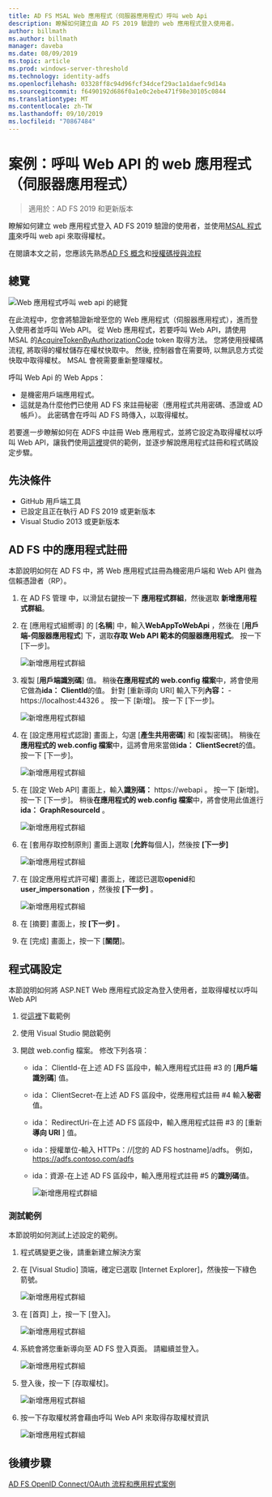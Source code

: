 ```yaml
---
title: AD FS MSAL Web 應用程式（伺服器應用程式）呼叫 web Api
description: 瞭解如何建立由 AD FS 2019 驗證的 web 應用程式登入使用者。
author: billmath
ms.author: billmath
manager: daveba
ms.date: 08/09/2019
ms.topic: article
ms.prod: windows-server-threshold
ms.technology: identity-adfs
ms.openlocfilehash: 03328ff8c94d96fcf34dcef29ac1a1daefc9d14a
ms.sourcegitcommit: f6490192d686f0a1e0c2ebe471f98e30105c0844
ms.translationtype: MT
ms.contentlocale: zh-TW
ms.lasthandoff: 09/10/2019
ms.locfileid: "70867484"
---
```

# <a name="scenario-web-app-server-app-calling-web-api"></a>案例：呼叫 Web API 的 web 應用程式（伺服器應用程式） 
>適用於：AD FS 2019 和更新版本 
 
瞭解如何建立 web 應用程式登入 AD FS 2019 驗證的使用者，並使用[MSAL 程式庫](https://github.com/AzureAD/microsoft-authentication-library-for-dotnet/wiki)來呼叫 web api 來取得權杖。  
 
在閱讀本文之前，您應該先熟悉[AD FS 概念](../ad-fs-openid-connect-oauth-concepts.md)和[授權碼授與流程](../../overview/ad-fs-openid-connect-oauth-flows-scenarios.md#authorization-code-grant-flow)
 
## <a name="overview"></a>總覽 
 
![Web 應用程式呼叫 web api 的總覽](media/adfs-msal-web-app-web-api/webapp1.png)

在此流程中，您會將驗證新增至您的 Web 應用程式（伺服器應用程式），進而登入使用者並呼叫 Web API。 從 Web 應用程式，若要呼叫 Web API，請使用 MSAL 的[AcquireTokenByAuthorizationCode](https://docs.microsoft.com/en-us/dotnet/api/microsoft.identity.client.acquiretokenbyauthorizationcodeparameterbuilder?view=azure-dotnet) token 取得方法。 您將使用授權碼流程, 將取得的權杖儲存在權杖快取中。 然後, 控制器會在需要時, 以無訊息方式從快取中取得權杖。 MSAL 會視需要重新整理權杖。 

呼叫 Web Api 的 Web Apps： 


- 是機密用戶端應用程式。 
- 這就是為什麼他們已使用 AD FS 來註冊秘密（應用程式共用密碼、憑證或 AD 帳戶）。 此密碼會在呼叫 AD FS 時傳入，以取得權杖。  

若要進一步瞭解如何在 ADFS 中註冊 Web 應用程式，並將它設定為取得權杖以呼叫 Web API，讓我們使用[這裡](https://github.com/microsoft/adfs-sample-msal-dotnet-webapp-to-webapi)提供的範例，並逐步解說應用程式註冊和程式碼設定步驟。  

 
## <a name="pre-requisites"></a>先決條件 

- GitHub 用戶端工具 
- 已設定且正在執行 AD FS 2019 或更新版本 
- Visual Studio 2013 或更新版本 
 
## <a name="app-registration-in-ad-fs"></a>AD FS 中的應用程式註冊 
本節說明如何在 AD FS 中，將 Web 應用程式註冊為機密用戶端和 Web API 做為信賴憑證者（RP）。 

  1. 在 AD FS 管理 中，以滑鼠右鍵按一下 **應用程式群組**，然後選取 **新增應用程式群組**。  
  2. 在 [應用程式組嚮導] 的 [**名稱**] 中，輸入**WebAppToWebApi** ，然後在 [**用戶端-伺服器應用程式**] 下，選取**存取 Web API 範本的伺服器應用程式**。 按一下 [下一步]。  
  
      ![新增應用程式群組](media/adfs-msal-web-app-web-api/webapp2.png)
  
  3. 複製 [**用戶端識別碼**] 值。 稍後**在應用程式的 web.config 檔案**中，將會使用它做為**ida： ClientId**的值。 針對 [重新導向 URI] 輸入下列**內容：**  -  https://localhost:44326 。 按一下 [新增]。 按一下 [下一步]。 
  
      ![新增應用程式群組](media/adfs-msal-web-app-web-api/webapp3.png)
  
  4. 在 [設定應用程式認證] 畫面上，勾選 [**產生共用密碼**] 和 [複製密碼]。 稍後在**應用程式的 web.config 檔案**中，這將會用來當做**ida： ClientSecret**的值。 按一下 [下一步]。  
  
      ![新增應用程式群組](media/adfs-msal-web-app-web-api/webapp4.png)
  
  5. 在 [設定 Web API] 畫面上，輸入**識別碼：** https://webapi 。 按一下 [新增]。 按一下 [下一步]。 稍後**在應用程式的 web.config 檔案**中，將會使用此值進行**ida： GraphResourceId** 。 
  
      ![新增應用程式群組](media/adfs-msal-web-app-web-api/webapp5.png)
  
  6. 在 [套用存取控制原則] 畫面上選取 [**允許**每個人]，然後按 **[下一步]** 
  
      ![新增應用程式群組](media/adfs-msal-web-app-web-api/webapp6.png)
  
  7. 在 [設定應用程式許可權] 畫面上，確認已選取**openid**和**user_impersonation** ，然後按 **[下一步]** 。 
  
      ![新增應用程式群組](media/adfs-msal-web-app-web-api/webapp7.png)
  
  8. 在 [摘要] 畫面上，按 **[下一步]** 。 
  
  9. 在 [完成] 畫面上，按一下 [**關閉**]。



## <a name="code-configuration"></a>程式碼設定 

本節說明如何將 ASP.NET Web 應用程式設定為登入使用者，並取得權杖以呼叫 Web API 

  1. 從[這裡](https://github.com/microsoft/adfs-sample-msal-dotnet-webapp-to-webapi)下載範例   
  
  2. 使用 Visual Studio 開啟範例 
  
  3. 開啟 web.config 檔案。 修改下列各項： 
       - ida： ClientId-在上述 AD FS 區段中，輸入應用程式註冊 #3 的 [**用戶端識別碼**] 值。 
       - ida： ClientSecret-在上述 AD FS 區段中，從應用程式註冊 #4 輸入**秘密**值。 
       - ida： RedirectUri-在上述 AD FS 區段中，輸入應用程式註冊 #3 的 [重新**導向 URI** ] 值。 
       - ida：授權單位-輸入 HTTPs：//[您的 AD FS hostname]/adfs。 例如， https://adfs.contoso.com/adfs 
       - ida：資源-在上述 AD FS 區段中，輸入應用程式註冊 #5 的**識別碼**值。 
      
          ![新增應用程式群組](media/adfs-msal-web-app-web-api/webapp8.png)
 
 
### <a name="test-the-sample"></a>測試範例 
本節說明如何測試上述設定的範例。 

  1. 程式碼變更之後，請重新建立解決方案 
  
  2. 在 [Visual Studio] 頂端，確定已選取 [Internet Explorer]，然後按一下綠色箭號。 
  
      ![新增應用程式群組](media/adfs-msal-web-app-web-api/webapp9.png)

  3. 在 [首頁] 上，按一下 [登入]。 
  
      ![新增應用程式群組](media/adfs-msal-web-app-web-api/webapp10.png)

  4. 系統會將您重新導向至 AD FS 登入頁面。 請繼續並登入。 
  
      ![新增應用程式群組](media/adfs-msal-web-app-web-api/webapp11.png)

  5. 登入後，按一下 [存取權杖]。  
  
      ![新增應用程式群組](media/adfs-msal-web-app-web-api/webapp12.png)

  6. 按一下存取權杖將會藉由呼叫 Web API 來取得存取權杖資訊 
  
      ![新增應用程式群組](media/adfs-msal-web-app-web-api/webapp13.png)
 
 ## <a name="next-steps"></a>後續步驟
[AD FS OpenID Connect/OAuth 流程和應用程式案例](../../overview/ad-fs-openid-connect-oauth-flows-scenarios.md)
 
